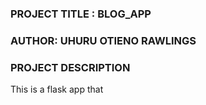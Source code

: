 ### PROJECT TITLE : BLOG_APP
### AUTHOR: UHURU OTIENO RAWLINGS
### PROJECT DESCRIPTION
This is a flask app that 